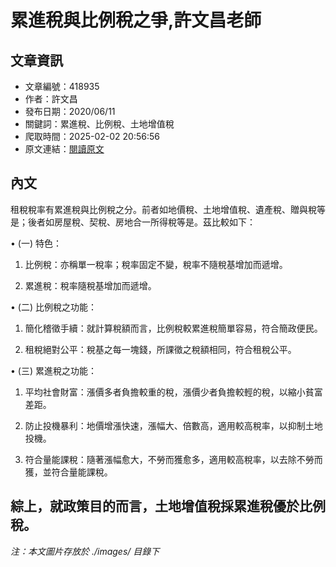 # 累進稅與比例稅之爭,許文昌老師

## 文章資訊
- 文章編號：418935
- 作者：許文昌
- 發布日期：2020/06/11
- 關鍵詞：累進稅、比例稅、土地增值稅
- 爬取時間：2025-02-02 20:56:56
- 原文連結：[閱讀原文](https://real-estate.get.com.tw/Columns/detail.aspx?no=418935)

## 內文
租稅稅率有累進稅與比例稅之分。前者如地價稅、土地增值稅、遺產稅、贈與稅等是；後者如房屋稅、契稅、房地合一所得稅等是。茲比較如下：

• (一) 特色：

1. 比例稅：亦稱單一稅率；稅率固定不變，稅率不隨稅基增加而遞增。

2. 累進稅：稅率隨稅基增加而遞增。

• (二) 比例稅之功能：

1. 簡化稽徵手續：就計算稅額而言，比例稅較累進稅簡單容易，符合簡政便民。

2. 租稅絕對公平：稅基之每一塊錢，所課徵之稅額相同，符合租稅公平。

• (三) 累進稅之功能：

1. 平均社會財富：漲價多者負擔較重的稅，漲價少者負擔較輕的稅，以縮小貧富差距。

2. 防止投機暴利：地價增漲快速，漲幅大、倍數高，適用較高稅率，以抑制土地投機。

3. 符合量能課稅：隨著漲幅愈大，不勞而獲愈多，適用較高稅率，以去除不勞而獲，並符合量能課稅。

綜上，就政策目的而言，土地增值稅採累進稅優於比例稅。
---
*注：本文圖片存放於 ./images/ 目錄下*
